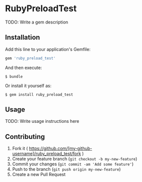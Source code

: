 # RubyPreloadTest

TODO: Write a gem description

## Installation

Add this line to your application's Gemfile:

```ruby
gem 'ruby_preload_test'
```

And then execute:

    $ bundle

Or install it yourself as:

    $ gem install ruby_preload_test

## Usage

TODO: Write usage instructions here

## Contributing

1. Fork it ( https://github.com/[my-github-username]/ruby_preload_test/fork )
2. Create your feature branch (`git checkout -b my-new-feature`)
3. Commit your changes (`git commit -am 'Add some feature'`)
4. Push to the branch (`git push origin my-new-feature`)
5. Create a new Pull Request
